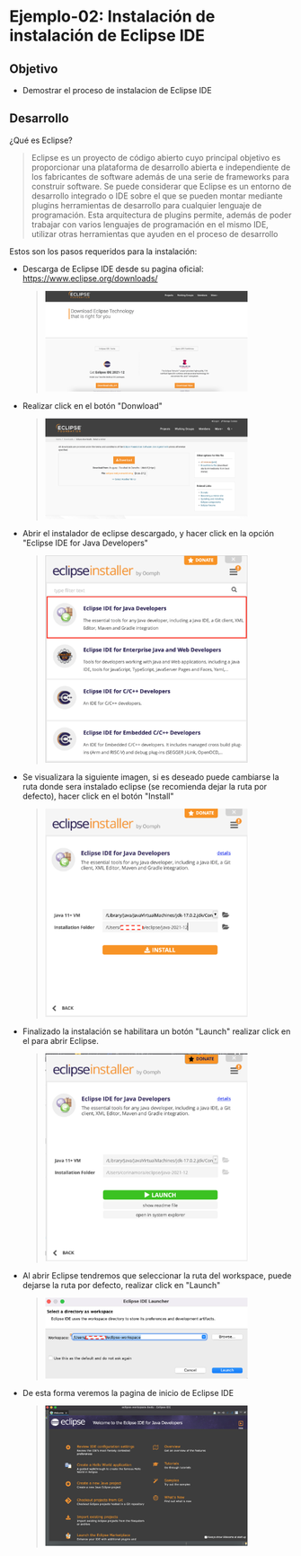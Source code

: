 # Ejemplo-02: Instalación de instalación de Eclipse IDE

## Objetivo

* Demostrar el proceso de instalacion de Eclipse IDE

## Desarrollo



¿Qué es Eclipse? 
>Eclipse es un proyecto de código abierto cuyo principal objetivo es proporcionar una plataforma de desarrollo abierta e independiente de los fabricantes de software además de una serie de frameworks para construir software. Se puede considerar que Eclipse es un entorno de desarrollo integrado o IDE sobre el que se pueden montar mediante plugins herramientas de desarrollo para cualquier lenguaje de programación. Esta arquitectura de plugins permite, además de poder trabajar con varios lenguajes de programación en el mismo IDE, utilizar otras herramientas que ayuden en el proceso de desarrollo


Estos son los pasos requeridos para la instalación:
* Descarga de Eclipse IDE desde su pagina oficial: https://www.eclipse.org/downloads/ 
  ><img src="assets/eclipse_page.png"  width="360" > 
* Realizar click en el botón "Donwload"
  ><img src="assets/eclipse_page2.png"  width="360" > 
* Abrir el instalador de eclipse descargado, y hacer click en la opción "Eclipse IDE for Java Developers"
  ><img src="assets/eclipse_paso1.png"  width="360" > 
* Se visualizara la siguiente imagen, si es deseado puede cambiarse la ruta donde sera instalado eclipse (se recomienda dejar la ruta por defecto), hacer click en el botón "Install"
  ><img src="assets/eclipse_paso2.png"  width="360" > 
* Finalizado la instalación se habilitara un botón "Launch" realizar click en el para abrir Eclipse.
  ><img src="assets/eclipse_paso3.png"  width="360" > 
* Al abrir Eclipse tendremos que seleccionar la ruta del workspace, puede dejarse la ruta por defecto, realizar click en "Launch"
  ><img src="assets/eclipse_paso4.png"  width="360" > 
* De esta forma veremos la pagina de inicio de Eclipse IDE
  ><img src="assets/eclipse_paso5.png"  width="360" > 
